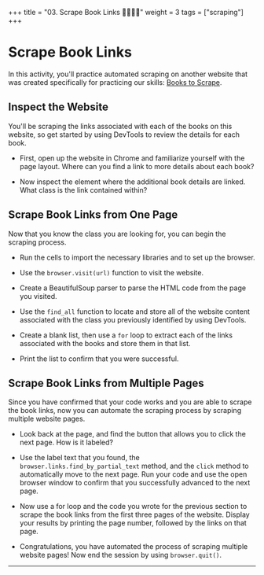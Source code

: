 +++
title = "03. Scrape Book Links 👩‍🎓👨‍🎓"
weight = 3
tags = ["scraping"] 
+++

# Scrape Book Links

In this activity, you'll practice automated scraping on another website that was created specifically for practicing our skills: [Books to Scrape](http://books.toscrape.com/). 

## Inspect the Website

You'll be scraping the links associated with each of the books on this website, so get started by using DevTools to review the details for each book.

* First, open up the website in Chrome and familiarize yourself with the page layout. Where can you find a link to more details about each book?

* Now inspect the element where the additional book details are linked. What class is the link contained within?

## Scrape Book Links from One Page

Now that you know the class you are looking for, you can begin the scraping process. 

* Run the cells to import the necessary libraries and to set up the browser.

* Use the `browser.visit(url)` function to visit the website.

* Create a BeautifulSoup parser to parse the HTML code from the page you visited.

* Use the `find_all` function to locate and store all of the website content associated with the class you previously identified by using DevTools.

* Create a blank list, then use a `for` loop to extract each of the links associated with the books and store them in that list.

* Print the list to confirm that you were successful.

## Scrape Book Links from Multiple Pages

Since you have confirmed that your code works and you are able to scrape the book links, now you can automate the scraping process by scraping multiple website pages.

* Look back at the page, and find the button that allows you to click the next page. How is it labeled?

* Use the label text that you found, the `browser.links.find_by_partial_text` method, and the `click` method to automatically move to the next page. Run your code and use the open browser window to confirm that you successfully advanced to the next page.

* Now use a for loop and the code you wrote for the previous section to scrape the book links from the first three pages of the website. Display your results by printing the page number, followed by the links on that page.

* Congratulations, you have automated the process of scraping multiple website pages! Now end the session by using `browser.quit()`.

- - -